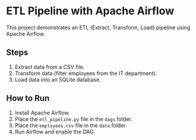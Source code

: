 # ETL Pipeline with Apache Airflow

This project demonstrates an ETL (Extract, Transform, Load) pipeline using Apache Airflow.

## Steps
1. Extract data from a CSV file.
2. Transform data (filter employees from the IT department).
3. Load data into an SQLite database.

## How to Run
1. Install Apache Airflow.
2. Place the `etl_pipeline.py` file in the `dags` folder.
3. Place the `employees.csv` file in the `data` folder.
4. Run Airflow and enable the DAG.